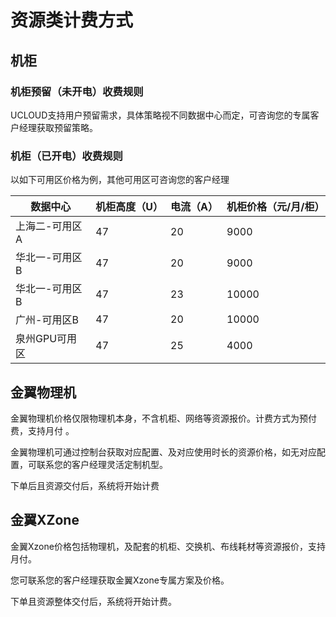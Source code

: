 # 资源类计费方式

## 机柜

### 机柜预留（未开电）收费规则

UCLOUD支持用户预留需求，具体策略视不同数据中心而定，可咨询您的专属客户经理获取预留策略。


### 机柜（已开电）收费规则

以如下可用区价格为例，其他可用区可咨询您的客户经理

| 数据中心       | 机柜高度（U） | 电流（A） | 机柜价格（元/月/柜） |
| -------------- | ------------- | --------- | -------------------- |
| 上海二-可用区A | 47            | 20        | 9000                |
| 华北一-可用区B | 47            | 20        | 9000                |
| 华北一-可用区B | 47            | 23       | 10000                |
| 广州-可用区B | 47            | 20        | 10000                |
| 泉州GPU可用区 | 47            | 25        | 4000                |


## 金翼物理机

金翼物理机价格仅限物理机本身，不含机柜、网络等资源报价。计费方式为预付费，支持月付 。

金翼物理机可通过控制台获取对应配置、及对应使用时长的资源价格，如无对应配置，可联系您的客户经理灵活定制机型。

下单后且资源交付后，系统将开始计费


## 金翼XZone

金翼Xzone价格包括物理机，及配套的机柜、交换机、布线耗材等资源报价，支持月付。

您可联系您的客户经理获取金翼Xzone专属方案及价格。

下单且资源整体交付后，系统将开始计费。


